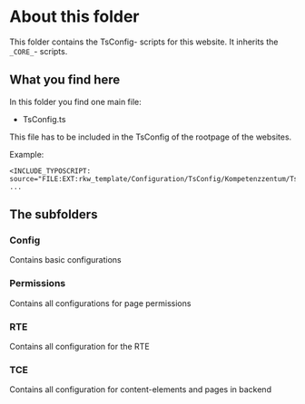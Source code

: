 # About this folder

This folder contains the TsConfig- scripts for this website.
It inherits the ```_CORE_```- scripts.

## What you find here
In this folder you find one main file:
- TsConfig.ts

This file has to be included in the TsConfig of the rootpage of the websites.

Example:
```
<INCLUDE_TYPOSCRIPT: source="FILE:EXT:rkw_template/Configuration/TsConfig/Kompetenzzentum/TsConfig.ts">
...
```

## The subfolders

### Config
Contains basic configurations

### Permissions
Contains all configurations for page permissions

### RTE
Contains all configuration for the RTE

### TCE
Contains all configuration for content-elements and pages in backend